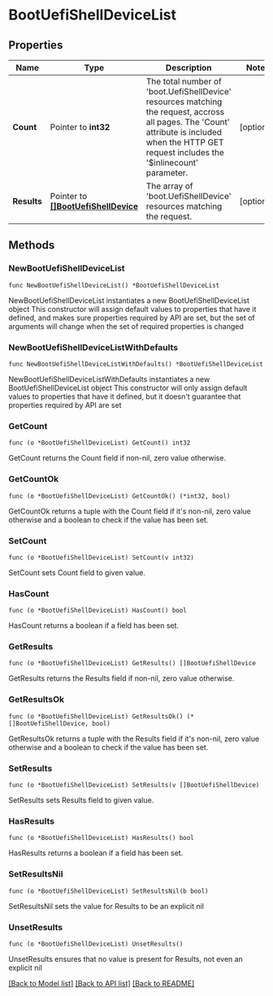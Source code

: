 # BootUefiShellDeviceList

## Properties

Name | Type | Description | Notes
------------ | ------------- | ------------- | -------------
**Count** | Pointer to **int32** | The total number of &#39;boot.UefiShellDevice&#39; resources matching the request, accross all pages. The &#39;Count&#39; attribute is included when the HTTP GET request includes the &#39;$inlinecount&#39; parameter. | [optional] 
**Results** | Pointer to [**[]BootUefiShellDevice**](BootUefiShellDevice.md) | The array of &#39;boot.UefiShellDevice&#39; resources matching the request. | [optional] 

## Methods

### NewBootUefiShellDeviceList

`func NewBootUefiShellDeviceList() *BootUefiShellDeviceList`

NewBootUefiShellDeviceList instantiates a new BootUefiShellDeviceList object
This constructor will assign default values to properties that have it defined,
and makes sure properties required by API are set, but the set of arguments
will change when the set of required properties is changed

### NewBootUefiShellDeviceListWithDefaults

`func NewBootUefiShellDeviceListWithDefaults() *BootUefiShellDeviceList`

NewBootUefiShellDeviceListWithDefaults instantiates a new BootUefiShellDeviceList object
This constructor will only assign default values to properties that have it defined,
but it doesn't guarantee that properties required by API are set

### GetCount

`func (o *BootUefiShellDeviceList) GetCount() int32`

GetCount returns the Count field if non-nil, zero value otherwise.

### GetCountOk

`func (o *BootUefiShellDeviceList) GetCountOk() (*int32, bool)`

GetCountOk returns a tuple with the Count field if it's non-nil, zero value otherwise
and a boolean to check if the value has been set.

### SetCount

`func (o *BootUefiShellDeviceList) SetCount(v int32)`

SetCount sets Count field to given value.

### HasCount

`func (o *BootUefiShellDeviceList) HasCount() bool`

HasCount returns a boolean if a field has been set.

### GetResults

`func (o *BootUefiShellDeviceList) GetResults() []BootUefiShellDevice`

GetResults returns the Results field if non-nil, zero value otherwise.

### GetResultsOk

`func (o *BootUefiShellDeviceList) GetResultsOk() (*[]BootUefiShellDevice, bool)`

GetResultsOk returns a tuple with the Results field if it's non-nil, zero value otherwise
and a boolean to check if the value has been set.

### SetResults

`func (o *BootUefiShellDeviceList) SetResults(v []BootUefiShellDevice)`

SetResults sets Results field to given value.

### HasResults

`func (o *BootUefiShellDeviceList) HasResults() bool`

HasResults returns a boolean if a field has been set.

### SetResultsNil

`func (o *BootUefiShellDeviceList) SetResultsNil(b bool)`

 SetResultsNil sets the value for Results to be an explicit nil

### UnsetResults
`func (o *BootUefiShellDeviceList) UnsetResults()`

UnsetResults ensures that no value is present for Results, not even an explicit nil

[[Back to Model list]](../README.md#documentation-for-models) [[Back to API list]](../README.md#documentation-for-api-endpoints) [[Back to README]](../README.md)



